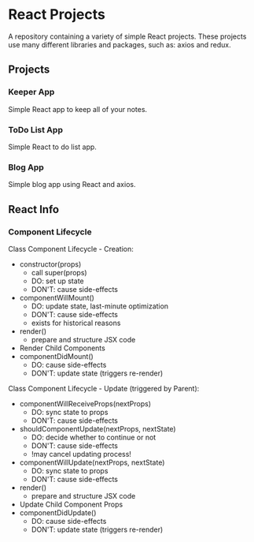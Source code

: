 # React Projects

A repository containing a variety of simple React projects. These projects use many different libraries and packages, such as: axios and redux.

## Projects

### Keeper App

Simple React app to keep all of your notes.

### ToDo List App

Simple React to do list app.

### Blog App

Simple blog app using React and axios.

## React Info

### Component Lifecycle

Class Component Lifecycle - Creation:

- constructor(props)
  - call super(props)
  - DO: set up state
  - DON'T: cause side-effects
- componentWillMount()
  - DO: update state, last-minute optimization
  - DON'T: cause side-effects
  - exists for historical reasons
- render()
  - prepare and structure JSX code
- Render Child Components
- componentDidMount()
  - DO: cause side-effects
  - DON'T: update state (triggers re-render)

Class Component Lifecycle - Update (triggered by Parent):

- componentWillReceiveProps(nextProps)
  - DO: sync state to props
  - DON'T: cause side-effects
- shouldComponentUpdate(nextProps, nextState)
  - DO: decide whether to continue or not
  - DON'T: cause side-effects
  - !may cancel updating process!
- componentWillUpdate(nextProps, nextState)
  - DO: sync state to props
  - DON'T: cause side-effects
- render()
  - prepare and structure JSX code
- Update Child Component Props
- componentDidUpdate()
  - DO: cause side-effects
  - DON'T: update state (triggers re-render)
